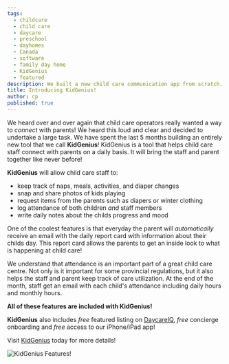 ```yaml
---
tags:
  - childcare
  - child care
  - daycare
  - preschool
  - dayhomes
  - Canada
  - software
  - family day home
  - KidGenius
  - featured
description: We built a new child care communication app from scratch.  We think it will help child care operators connect with parents better!
title: Introducing KidGenius!
author: cp
published: true
---
```


We heard over and over again that child care operators really wanted a way to _connect_ with parents!  We heard this loud and clear and decided to undertake a large task.  We have spent the last 5 months building an entirely new tool that we call **KidGenius**!  KidGenius is a tool that helps child care staff connect with parents on a daily basis.  It will bring the staff and parent together like never before!

**KidGenius** will allow child care staff to:

- keep track of naps, meals, activities, and diaper changes
- snap and share photos of kids playing
- request items from the parents such as diapers or winter clothing
- log attendance of both children _and_ staff members
- write daily notes about the childs progress and mood

One of the coolest features is that everyday the parent will _automatically_ receive an email with the daily report card with information about their childs day.  This report card allows the parents to get an inside look to what is happening at child care!

We understand that attendance is an important part of a great child care centre.  Not only is it important for some provincial regulations, but it also helps the staff and parent keep track of care utilization.  At the end of the month, staff get an email with each child's attendance including daily hours and monthly hours.  

**All of these features are included with KidGenius!**

**KidGenius** also includes _free_ featured listing on [DaycareIQ](https://www.daycareiq.com/?utm_source=blog&utm_medium=blogpost&utm_campaign=blog
), _free_ concierge  onboarding and _free_ access to our iPhone/iPad app!

Visit [KidGenius](https://kidgenius.daycareiq.com/?utm_source=blog&utm_medium=blogpost&utm_campaign=blog
) today for more details!  

![KidGenius Features!](https://blog.daycareiq.com/site_assets/images/KidGenius_feature_page.png)
